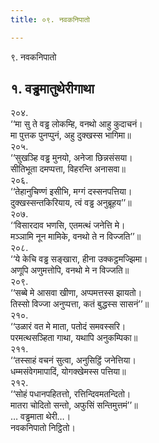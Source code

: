 ```yaml
---
title: ०९. नवकनिपातो

---
```

९. नवकनिपातो  


## १. वड्ढमातुथेरीगाथा

२०४.  
‘‘मा सु ते वड्ढ लोकम्हि, वनथो आहु कुदाचनं।  
मा पुत्तक पुनप्पुनं, अहु दुक्खस्स भागिमा॥  
२०५.  
‘‘सुखञ्हि वड्ढ मुनयो, अनेजा छिन्नसंसया।  
सीतिभूता दमप्पत्ता, विहरन्ति अनासवा॥  
२०६.  
‘‘तेहानुचिण्णं इसीभि, मग्गं दस्सनपत्तिया।  
दुक्खस्सन्तकिरियाय, त्वं वड्ढ अनुब्रूहय’’॥  
२०७.  
‘‘विसारदाव भणसि, एतमत्थं जनेत्ति मे।  
मञ्ञामि नून मामिके, वनथो ते न विज्जति’’॥  
२०८.  
‘‘ये केचि वड्ढ सङ्खारा, हीना उक्कट्ठमज्झिमा।  
अणूपि अणुमत्तोपि, वनथो मे न विज्जति॥  
२०९.  
‘‘सब्बे मे आसवा खीणा, अप्पमत्तस्स झायतो।  
तिस्सो विज्जा अनुप्पत्ता, कतं बुद्धस्स सासनं’’॥  
२१०.  
‘‘उळारं वत मे माता, पतोदं समवस्सरि।  
परमत्थसञ्हिता गाथा, यथापि अनुकम्पिका॥  
२११.  
‘‘तस्साहं वचनं सुत्वा, अनुसिट्ठिं जनेत्तिया।  
धम्मसंवेगमापादिं, योगक्खेमस्स पत्तिया॥  
२१२.  
‘‘सोहं पधानपहितत्तो, रत्तिन्दिवमतन्दितो।  
मातरा चोदितो सन्तो, अफुसिं सन्तिमुत्तमं’’॥  
… वड्ढमाता थेरी…।  
नवकनिपातो निट्ठितो।  